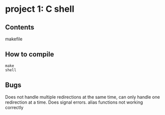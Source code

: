 # project 1: C shell


## Contents

makefile

## How to compile 
```
make
shell
```

## Bugs


Does not handle multiple redirections at the same time, 
can only handle one redirection at a time. Does signal errors.
alias functions not working correctly